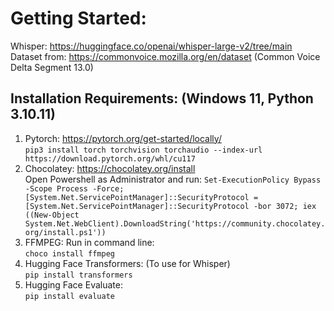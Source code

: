 
# Getting Started:

Whisper: https://huggingface.co/openai/whisper-large-v2/tree/main <br>
Dataset from: https://commonvoice.mozilla.org/en/dataset (Common Voice Delta Segment 13.0)

## Installation Requirements: (Windows 11, Python 3.10.11) <br>
1. Pytorch: https://pytorch.org/get-started/locally/
     <br> ``` pip3 install torch torchvision torchaudio --index-url https://download.pytorch.org/whl/cu117 ```
2. Chocolatey: https://chocolatey.org/install
     <br> Open Powershell as Administrator and run: ``` Set-ExecutionPolicy Bypass -Scope Process -Force; [System.Net.ServicePointManager]::SecurityProtocol = [System.Net.ServicePointManager]::SecurityProtocol -bor 3072; iex ((New-Object System.Net.WebClient).DownloadString('https://community.chocolatey.org/install.ps1')) ```
3. FFMPEG: Run in command line:
     <br> ```choco install ffmpeg```
4. Hugging Face Transformers: (To use for Whisper)
     <br> ``` pip install transformers ```
5. Hugging Face Evaluate: 
     <br> ``` pip install evaluate ```
   
